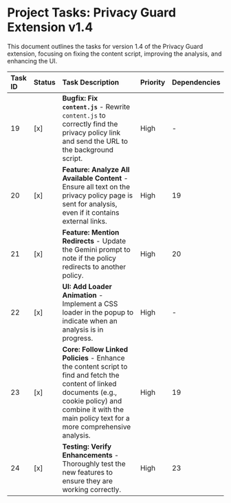 # Project Tasks: Privacy Guard Extension v1.4

This document outlines the tasks for version 1.4 of the Privacy Guard extension, focusing on fixing the content script, improving the analysis, and enhancing the UI.

| Task ID | Status | Task Description                                                                                                                            | Priority | Dependencies |
| :------ | :----- | :------------------------------------------------------------------------------------------------------------------------------------------ | :------- | :----------- |
| 19      | [x]    | **Bugfix: Fix `content.js`** - Rewrite `content.js` to correctly find the privacy policy link and send the URL to the background script.        | High     | -            |
| 20      | [x]    | **Feature: Analyze All Available Content** - Ensure all text on the privacy policy page is sent for analysis, even if it contains external links. | High     | 19           |
| 21      | [x]    | **Feature: Mention Redirects** - Update the Gemini prompt to note if the policy redirects to another policy.                                  | High     | 20           |
| 22      | [x]    | **UI: Add Loader Animation** - Implement a CSS loader in the popup to indicate when an analysis is in progress.                               | High     | -            |
| 23      | [x]    | **Core: Follow Linked Policies** - Enhance the content script to find and fetch the content of linked documents (e.g., cookie policy) and combine it with the main policy text for a more comprehensive analysis. | High     | 19           |
| 24      | [x]    | **Testing: Verify Enhancements** - Thoroughly test the new features to ensure they are working correctly.                                     | High     | 23           |
